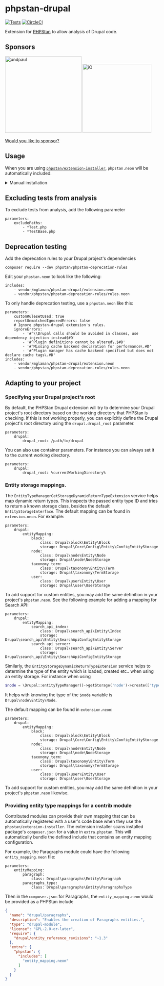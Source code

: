# phpstan-drupal

[![Tests](https://github.com/mglaman/phpstan-drupal/actions/workflows/php.yml/badge.svg)](https://github.com/mglaman/phpstan-drupal/actions/workflows/php.yml) [![CircleCI](https://circleci.com/gh/mglaman/phpstan-drupal.svg?style=svg)](https://circleci.com/gh/mglaman/phpstan-drupal)

Extension for [PHPStan](https://phpstan.org/) to allow analysis of Drupal code.

## Sponsors

<a href="https://www.undpaul.de/"><img src="https://www.undpaul.de/themes/custom/undpaul3/logo.svg" alt="undpaul" width="250" /></a> <a href="https://www.iodigital.com/en"><img src="https://www.drupal.org/files/iO-logo%2Bblack.png" alt="iO" width="225" /></a>

[Would you like to sponsor?](https://github.com/sponsors/mglaman)

## Usage

When you are using [`phpstan/extension-installer`](https://github.com/phpstan/extension-installer), `phpstan.neon` will be automatically included.

<details>
  <summary>Manual installation</summary>

If you don't want to use `phpstan/extension-installer`, include `extension.neon` in your project's PHPStan config:

```
includes:
    - vendor/mglaman/phpstan-drupal/extension.neon
```

To include Drupal specific analysis rules, include this file:

```
includes:
    - vendor/mglaman/phpstan-drupal/rules.neon
```
</details>

## Excluding tests from analysis

To exclude tests from analysis, add the following parameter

```
parameters:
	excludePaths:
		- *Test.php
		- *TestBase.php
```

## Deprecation testing

Add the deprecation rules to your Drupal project's dependencies

```
composer require --dev phpstan/phpstan-deprecation-rules
```

Edit your `phpstan.neon` to look like the following:

```
includes:
	- vendor/mglaman/phpstan-drupal/extension.neon
	- vendor/phpstan/phpstan-deprecation-rules/rules.neon
```

To only handle deprecation testing, use a `phpstan.neon` like this:

```
parameters:
	customRulesetUsed: true
	reportUnmatchedIgnoredErrors: false
	# Ignore phpstan-drupal extension's rules.
	ignoreErrors:
		- '#^\\Drupal calls should be avoided in classes, use dependency injection instead$#D'
		- '#^Plugin definitions cannot be altered\.$#D'
		- '#^Missing cache backend declaration for performance\.#D'
		- '#^Plugin manager has cache backend specified but does not declare cache tags\.#D'
includes:
	- vendor/mglaman/phpstan-drupal/extension.neon
	- vendor/phpstan/phpstan-deprecation-rules/rules.neon
```

## Adapting to your project

### Specifying your Drupal project's root

By default, the PHPStan Drupal extension will try to determine your Drupal project's root directory based on the working
directory that PHPStan is checking. If this is not working properly, you can explicitly define the Drupal project's root
directory using the `drupal.drupal_root` parameter.

```
parameters:
	drupal:
		drupal_root: /path/to/drupal
```

You can also use container parameters. For instance you can always set it to the current working directory.

```
parameters:
	drupal:
		drupal_root: %currentWorkingDirectory%
```

### Entity storage mappings.

The `EntityTypeManagerGetStorageDynamicReturnTypeExtension` service helps map dynamic return types. This inspects the
passed entity type ID and tries to return a known storage class, besides the default `EntityStorageInterface`. The
default mapping can be found in `extension.neon`. For example:

```
parameters:
	drupal:
		entityMapping:
			block:
				class: Drupal\block\Entity\Block
				storage: Drupal\Core\Config\Entity\ConfigEntityStorage
			node:
				class: Drupal\node\Entity\Node
				storage: Drupal\node\NodeStorage
			taxonomy_term:
				class: Drupal\taxonomy\Entity\Term
				storage: Drupal\taxonomy\TermStorage
			user:
				class: Drupal\user\Entity\User
				storage: Drupal\user\UserStorage
```

To add support for custom entities, you may add the same definition in your project's `phpstan.neon`. See the following
example for adding a mapping for Search API:

```
parameters:
	drupal:
		entityMapping:
			search_api_index:
				class: Drupal\search_api\Entity\Index
				storage: Drupal\search_api\Entity\SearchApiConfigEntityStorage
			search_api_server:
				class: Drupal\search_api\Entity\Server
				storage: Drupal\search_api\Entity\SearchApiConfigEntityStorage			    
```

Similarly, the `EntityStorageDynamicReturnTypeExtension` service helps to determine the type of the entity which is
loaded, created etc.. when using an entity storage.
For instance when using

```php
$node = \Drupal::entityTypeManager()->getStorage('node')->create(['type' => 'page', 'title' => 'foo']);
```

It helps with knowing the type of the `$node` variable is `Drupal\node\Entity\Node`.

The default mapping can be found in `extension.neon`:

```neon
parameters:
	drupal:
		entityMapping:
			block:
				class: Drupal\block\Entity\Block
				storage: Drupal\Core\Config\Entity\ConfigEntityStorage
			node:
				class: Drupal\node\Entity\Node
				storage: Drupal\node\NodeStorage
			taxonomy_term:
				class: Drupal\taxonomy\Entity\Term
				storage: Drupal\taxonomy\TermStorage
			user:
				class: Drupal\user\Entity\User
				storage: Drupal\user\UserStorage
```

To add support for custom entities, you may add the same definition in your project's `phpstan.neon` likewise.

### Providing entity type mappings for a contrib module

Contributed modules can provide their own mapping that can be automatically registered with a user's code base when 
they use the `phpstan/extension-installer`.  The extension installer scans installed package's `composer.json` for a 
value in `extra.phpstan`. This will automatically bundle the defined include that contains an entity mapping 
configuration.

For example, the Paragraphs module could have the following `entity_mapping.neon` file:

```neon
parameters:
	entityMapping:
		paragraph:
			class: Drupal\paragraphs\Entity\Paragraph
		paragraphs_type:
			class: Drupal\paragraphs\Entity\ParagraphsType
```

Then in the `composer.json` for Paragraphs, the `entity_mapping.neon` would be provided as a PHPStan include

```json
{
  "name": "drupal/paragraphs",
  "description": "Enables the creation of Paragraphs entities.",
  "type": "drupal-module",
  "license": "GPL-2.0-or-later",
  "require": {
    "drupal/entity_reference_revisions": "~1.3"
  },
  "extra": {
    "phpstan": {
      "includes": [
        "entity_mapping.neon"
      ]
    }
  }
}

```
